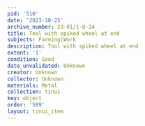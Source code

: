 ```yaml
---
pid: '510'
date: '2023-10-25'
archive_number: 23-01/1-8-24
title: Tool with spiked wheel at end
subjects: Farming|Work
description: Tool with spiked wheel at end
extent: '1'
condition: Good
date_unvalidated: Unknown
creator: Unknown
collector: Unknown
materials: Metal
collection: tinui
key: object
order: '509'
layout: tinui_item
---
```

